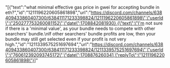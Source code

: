 "[{\"text\":\"what minimal effective gas price in gwei for accepting bundle in eth?\",\"id\":\"1211196220605861898\",\"url\":\"https://discord.com/channels/638409433860407300/638411171233398824/1211196220605861898\",\"userId\":\"250277753260081152\",\"date\":1708842081930},{\"text\":\"I'm not sure if there is a 'minimal value', as your bundle needs to compete with other searchers' bundle.\\nIf other searchers' bundle profits are low, then your bundle may still get selected even if your profit is not very high.\",\"id\":\"1211339575251697694\",\"url\":\"https://discord.com/channels/638409433860407300/638411171233398824/1211339575251697694\",\"userId\":\"760612392093745172\",\"date\":1708876260341,\"replyTo\":\"1211196220605861898\"}]"